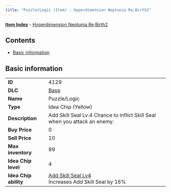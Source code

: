 ```yaml
---
title: "Puzzle/Logic (Item) - Hyperdimension Neptunia Re;Birth2"
---
```


[**Item Index**](/neptunia/rb2/item/index.html) - [Hyperdimension Neptunia Re;Birth2](/neptunia/rb2)

## Contents

- [Basic information](#basic-information)

## Basic information

|   |   |
| -- | -- |
| **ID** | 4129 |
| **DLC** | [Base](/neptunia/rb2/dlc/0-base.html) |
| **Name** | Puzzle/Logic |
| **Type** | Idea Chip (Yellow) |
| **Description** | Add Skill Seal Lv.4 Chance to inflict Skill Seal when you attack an enemy. |
| **Buy Price** | 0 |
| **Sell Price** | 10 |
| **Max inventory** | 99 |
| **Idea Chip level** | 4 |
| **Idea Chip ability** | [Add Skill Seal Lv4](/neptunia/rb2/ability/0-9528-add-skill-seal-lv4.html)<br />Increases Add Skill Seal by 16% |